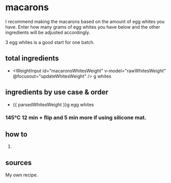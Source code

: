 <script setup lang="ts">
import { ref } from 'vue';

import WeightInput from '../components/WeightInput.vue';

const rawWhitesWeight = ref(0);
const parsedWhitesWeight = ref(0);

function updateWhitesWeight(){
  parsedWhitesWeight.value = rawWhitesWeight.value;
}
</script>

# macarons

I recommend making the macarons based on the amount of egg whites you have. Enter how many grams of egg whites you have below and the other ingredients will be adjusted accordingly.

3 egg whites is a good start for one batch.

## total ingredients

- <WeightInput id="macaronsWhitesWeight" v-model="rawWhitesWeight" @focusout="updateWhitesWeight" /> g whites

## ingredients by use case & order

- {{ parsedWhitesWeight }}g egg whites

### 145°C 12 min + flip and 5 min more if using silicone mat.

## how to

1. 

## sources

My own recipe.
